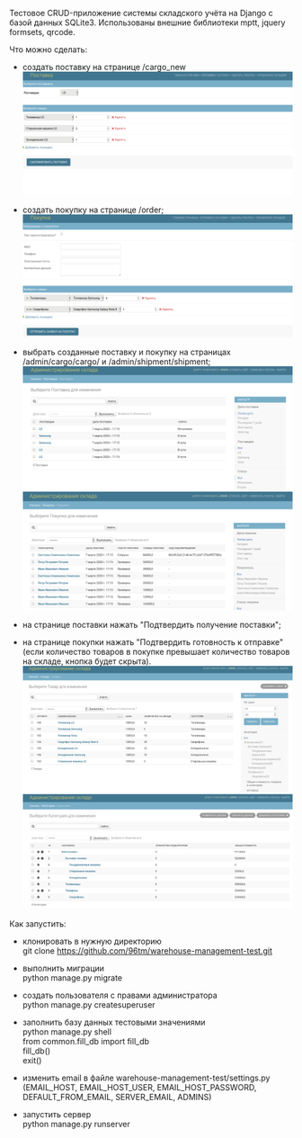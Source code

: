 Тестовое CRUD-приложение системы складского учёта на Django с базой данных SQLite3.
Использованы внешние библиотеки mptt, jquery formsets, qrcode.

Что можно сделать:
- создать поставку на странице /cargo_new
![Страница поставки](1.png)

- создать покупку на странице /order;
![Страница покупки](2.png)

- выбрать созданные поставку и покупку на страницах /admin/cargo/cargo/
и /admin/shipment/shipment;
![Страница списка поставок](3.png)
![Страница списка покупок](4.png)

- на странице поставки нажать "Подтвердить получение поставки";
- на странице покупки нажать "Подтвердить готовность к отправке"
(если количество товаров в покупке превышает количество товаров на складе,
кнопка будет скрыта).
![Страница товаров](5.png)
![Страница категорий](6.png)

Как запустить:
- клонировать в нужную директорию <br>
git clone https://github.com/96tm/warehouse-management-test.git

- выполнить миграции <br>
python manage.py migrate

- создать пользователя с правами администратора <br>
python manage.py createsuperuser

- заполнить базу данных тестовыми значениями <br>
python manage.py shell <br>
from common.fill_db import fill_db <br>
fill_db() <br>
exit()

- изменить email в файле warehouse-management-test/settings.py <br>
(EMAIL_HOST, EMAIL_HOST_USER, EMAIL_HOST_PASSWORD, <br>
DEFAULT_FROM_EMAIL, SERVER_EMAIL, ADMINS)

- запустить сервер <br>
python manage.py runserver
